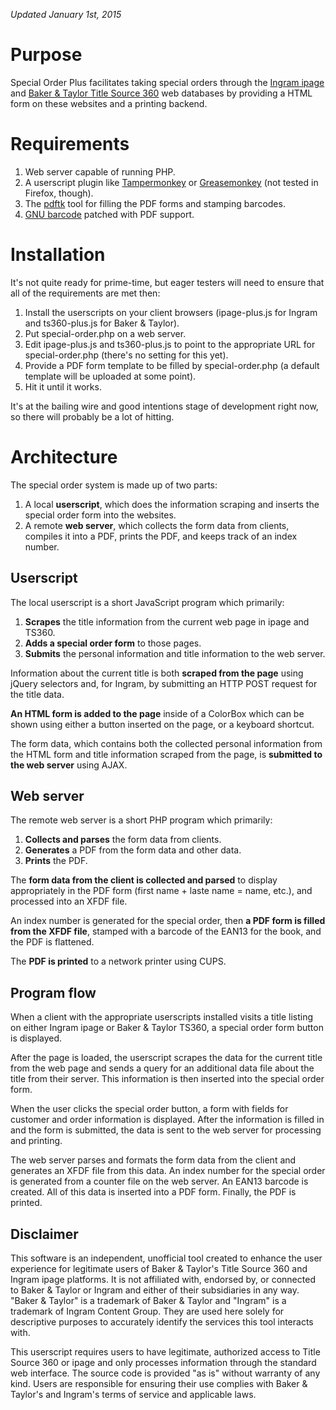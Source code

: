 *Updated January 1st, 2015*

# Purpose

Special Order Plus facilitates taking special orders through the [Ingram ipage](https://ipage.ingramcontent.com/) and [Baker & Taylor Title Source 360](https://ts360.baker-taylor.com/) web databases by providing a HTML form on these websites and a printing backend.

# Requirements

1. Web server capable of running PHP.
2. A userscript plugin like [Tampermonkey](https://chrome.google.com/webstore/detail/tampermonkey/dhdgffkkebhmkfjojejmpbldmpobfkfo) or [Greasemonkey](http://www.greasespot.net/) (not tested in Firefox, though).
3. The [pdftk](https://www.pdflabs.com/tools/pdftk-server/) tool for filling the PDF forms and stamping barcodes.
4. [GNU barcode](https://www.pdflabs.com/tools/gnu-barcode-plus-pdf/) patched with PDF support.

# Installation

It's not quite ready for prime-time, but eager testers will need to ensure that all of the requirements are met then:

1. Install the userscripts on your client browsers (ipage-plus.js for Ingram and ts360-plus.js for Baker & Taylor).
2. Put special-order.php on a web server.
3. Edit ipage-plus.js and ts360-plus.js to point to the appropriate URL for special-order.php (there's no setting for this yet).
4. Provide a PDF form template to be filled by special-order.php (a default template will be uploaded at some point).
5. Hit it until it works.

It's at the bailing wire and good intentions stage of development right now, so there will probably be a lot of hitting.

# Architecture

The special order system is made up of two parts:

1. A local **userscript**, which does the information scraping and inserts the special order form into the websites.
2. A remote **web server**, which collects the form data from clients, compiles it into a PDF, prints the PDF, and keeps track of an index number.

## Userscript

The local userscript is a short JavaScript program which primarily:

1. **Scrapes** the title information from the current web page in ipage and TS360.
2. **Adds a special order form** to those pages.
3. **Submits** the personal information and title information to the web server.

Information about the current title is both **scraped from the page** using jQuery selectors and, for Ingram, by submitting an HTTP POST request for the title data.

**An HTML form is added to the page** inside of a ColorBox which can be shown using either a button inserted on the page, or a keyboard shortcut.

The form data, which contains both the collected personal information from the HTML form and title information scraped from the page, is **submitted to the web server** using AJAX.

## Web server

The remote web server is a short PHP program which primarily:

1. **Collects and parses** the form data from clients.
2. **Generates** a PDF from the form data and other data.
3. **Prints** the PDF.

The **form data from the client is collected and parsed** to display appropriately in the PDF form (first name + laste name = name, etc.), and processed into an XFDF file.

An index number is generated for the special order, then **a PDF form is filled from the XFDF file**, stamped with a barcode of the EAN13 for the book, and the PDF is flattened.

The **PDF is printed** to a network printer using CUPS.

## Program flow

When a client with the appropriate userscripts installed visits a title listing on either Ingram ipage or Baker & Taylor TS360, a special order form button is displayed.

After the page is loaded, the userscript scrapes the data for the current title from the web page and sends a query for an additional data file about the title from their server. This information is then inserted into the special order form.

When the user clicks the special order button, a form with fields for customer and order information is displayed. After the information is filled in and the form is submitted, the data is sent to the web server for processing and printing.

The web server parses and formats the form data from the client and generates an XFDF file from this data. An index number for the special order is generated from a counter file on the web server. An EAN13 barcode is created. All of this data is inserted into a PDF form. Finally, the PDF is printed.

## Disclaimer

This software is an independent, unofficial tool created to enhance the user experience for legitimate users of Baker & Taylor's Title Source 360 and Ingram ipage platforms. It is not affiliated with, endorsed by, or connected to Baker & Taylor or Ingram and either of their subsidiaries in any way. "Baker & Taylor" is a trademark of Baker & Taylor and "Ingram" is a trademark of Ingram Content Group. They are used here solely for descriptive purposes to accurately identify the services this tool interacts with.

This userscript requires users to have legitimate, authorized access to Title Source 360 or ipage and only processes information through the standard web interface. The source code is provided "as is" without warranty of any kind. Users are responsible for ensuring their use complies with Baker & Taylor's and Ingram's terms of service and applicable laws.
